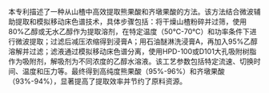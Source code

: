 

本专利描述了一种从山楂中高效提取熊果酸和齐墩果酸的方法。该方法结合微波辅助提取和模拟移动床色谱技术，具体步骤包括：将干燥山楂粉碎并过筛，使用80%乙醇或无水乙醇作为提取溶剂，在特定温度（50℃-70℃）和功率条件下进行微波提取；过滤后减压浓缩得到浸膏A；用石油醚淋洗浸膏A，再加入95%乙醇溶解并过滤；滤液通过模拟移动床色谱分离，使用HPD-100或D101大孔吸附树脂作为吸附剂，解吸剂为不同浓度的乙醇水溶液。该工艺参数包括特定流速、切换时间、温度和压力等。最终得到高纯度熊果酸（95%-96%）和齐墩果酸（93%-94%），显著提高了提取效率并节约了原料资源。